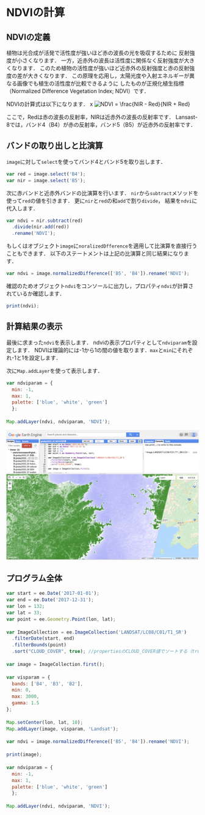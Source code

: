 # NDVIの計算

## NDVIの定義

植物は光合成が活発で活性度が強いほど赤の波長の光を吸収するために
反射強度が小さくなります．
一方，近赤外の波長は活性度に関係なく反射強度が大きくなります．
このため植物の活性度が強いほど近赤外の反射強度と赤の反射強度の差が大きくなります．
この原理を応用し，太陽光度や入射エネルギーが異なる画像でも植生の活性度が比較できるように
したものが正規化植生指標（Normalized Difference Vegetation Index; NDVI）です．

NDVIの計算式は以下になります．
x
![NDVI = \frac{NIR - Red}{NIR + Red}
](https://render.githubusercontent.com/render/math?math=%5CLarge+%5Cdisplaystyle+NDVI+%3D+%5Cfrac%7BNIR+-+Red%7D%7BNIR+%2B+Red%7D%0A)

ここで，Redは赤の波長の反射率，NIRは近赤外の波長の反射率です．
Lansast-8では，バンド4（B4）が赤の反射率，バンド5（B5）が近赤外の反射率です．

## バンドの取り出しと比演算

`image`に対して`select`を使ってバンド4とバンド5を取り出します．

```javascript
var red = image.select('B4');
var nir = image.select('B5');
```

次に赤バンドと近赤外バンドの比演算を行います．
`nir`から`subtract`メソッドを使って`red`の値を引きます．
更に`nir`と`red`の和`add`で割り`divide`，
結果を`ndvi`に代入します．

```javascript
var ndvi = nir.subtract(red)
  .divide(nir.add(red))
  .rename('NDVI');
```

もしくはオブジェクト`image`に`noralizedDfference`を適用して比演算を直接行うこともできます．
以下のステートメントは上記の比演算と同じ結果になります．

```javascript
var ndvi = image.normalizedDifference(['B5', 'B4']).rename('NDVI');
```

確認のためオブジェクト`ndvi`をコンソールに出力し，プロパティ`ndvi`が計算されているか確認します．

``` javascript
print(ndvi);
```

## 計算結果の表示

最後に求まった`ndvi`を表示します．
ndviの表示プロパティとして`ndviparam`を設定します．
NDVIは理論的には-1から1の間の値を取ります．`max`と`min`にそれぞれ-1と1を設定します．

次に`Map.addLayer`を使って表示します．

```javascript
var ndviparam = {
  min: -1,
  max: 1,
  palette: ['blue', 'white', 'green']
  };

Map.addLayer(ndvi, ndviparam, 'NDVI');
```
![](images/344c17caab003602426afaedf8e5799b.png)


## プログラム全体
```javascript
var start = ee.Date('2017-01-01');
var end = ee.Date('2017-12-31');
var lon = 132;
var lat = 33;
var point = ee.Geometry.Point(lon, lat);

var ImageCollection = ee.ImageCollection('LANDSAT/LC08/C01/T1_SR')
  .filterDate(start, end)
  .filterBounds(point)
  .sort("CLOUD_COVER", true); //propertiesのCLOUD_COVER値でソートする（true:昇順、false:降順）

var image = ImageCollection.first();

var visparam = {
  bands: ['B4', 'B3', 'B2'],
  min: 0,
  max: 3000,
  gamma: 1.5
};

Map.setCenter(lon, lat, 10);
Map.addLayer(image, visparam, 'Landsat');

var ndvi = image.normalizedDifference(['B5', 'B4']).rename('NDVI');

print(image);

var ndviparam = {
  min: -1,
  max: 1,
  palette: ['blue', 'white', 'green']
  };

Map.addLayer(ndvi, ndviparam, 'NDVI');
```
